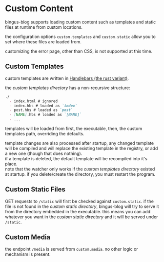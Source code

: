 # Custom Content

bingus-blog supports loading custom content such as templates and static files
at runtime from custom locations.

the configuration options `custom.templates` and `custom.static`
allow you to set where these files are loaded from.

customizing the error page, other than CSS, is not supported at this time.

## Custom Templates

custom templates are written in
[Handlebars (the rust variant)](https://crates.io/crates/handlebars).

the *custom templates directory* has a non-recursive structure:

```md
./
  - index.html # ignored
  - index.hbs # loaded as `index`
  - post.hbs # loaded as `post`
  - [NAME].hbs # loaded as `[NAME]`
  - ...
```

templates will be loaded from first, the executable, then, the custom
templates path, overriding the defaults.

template changes are also processed after startup, any changed template will be
compiled and will replace the existing template in the registry, or add a
new one (though that does nothing).  
if a template is deleted, the default template will be recompiled into
it's place.  
note that the watcher only works if the *custom templates directory* existed
at startup. if you delete/create the directory, you must restart the program.

## Custom Static Files

GET requests to `/static` will first be checked against `custom.static`.
if the file is not found in the *custom static directory*, bingus-blog will try
to serve it from the directory embedded in the executable. this means you can
add whatever you want in the *custom static directory* and it will be served
under `/static`.

## Custom Media

the endpoint `/media` is served from `custom.media`. no other logic or mechanism
is present.
